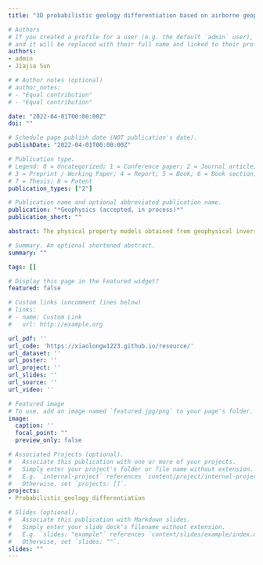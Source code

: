```yaml
---
title: "3D probabilistic geology differentiation based on airborne geophysics, mixed Lp norm joint inversion and petrophysical measurements"

# Authors
# If you created a profile for a user (e.g. the default `admin` user), write the username (folder name) here
# and it will be replaced with their full name and linked to their profile.
authors:
- admin
- Jiajia Sun

# # Author notes (optional)
# author_notes:
# - "Equal contribution"
# - "Equal contribution"

date: "2022-04-01T00:00:00Z"
doi: ""

# Schedule page publish date (NOT publication's date).
publishDate: "2022-04-01T00:00:00Z"

# Publication type.
# Legend: 0 = Uncategorized; 1 = Conference paper; 2 = Journal article;
# 3 = Preprint / Working Paper; 4 = Report; 5 = Book; 6 = Book section;
# 7 = Thesis; 8 = Patent
publication_types: ["2"]

# Publication name and optional abbreviated publication name.
publication: "*Geophysics (accepted, in process)*"
publication_short: ""

abstract: The physical property models obtained from geophysical inversions can be converted to a 3D quasi-geology model via a process termed geology differentiation. Recent works show that geology differentiation can help maximize the value of information contained in geophysical data. However, it remains largely unexplored as to how to quantify the uncertainties of a 3D quasi-geology model. We approach this problem by using a recently developed mixed Lp norm regularization and a priori physical property measurements. We use mixed $L_p$ norm joint inversion to construct a large sequence of physical property models based on the Gzz component of the airborne gravity gradient and magnetic measurements. The available physical property measurements are used to determine which physical property models to accept. We then construct a sequence of 3D quasi-geology models by performing geology differentiation for all the accepted models, which allows us to compute the probabilities of our geology differentiation results. We apply our approach to a set of field data collected over the Decorah area located in northeast Iowa. We successfully quantify the uncertainties of the spatial extents for the identified geological units and compute probabilities of geologic units at any location in our study area. The proposed workflow has broad implications for 3D geological model building based on multiple geophysical and/or rock sample measurements.

# Summary. An optional shortened abstract.
summary: ""

tags: []

# Display this page in the Featured widget?
featured: false

# Custom links (uncomment lines below)
# links:
# - name: Custom Link
#   url: http://example.org

url_pdf: ''
url_code: 'https://xiaolongw1223.github.io/resource/'
url_dataset: ''
url_poster: ''
url_project: ''
url_slides: ''
url_source: ''
url_video: ''

# Featured image
# To use, add an image named `featured.jpg/png` to your page's folder.
image:
  caption: ''
  focal_point: ""
  preview_only: false

# Associated Projects (optional).
#   Associate this publication with one or more of your projects.
#   Simply enter your project's folder or file name without extension.
#   E.g. `internal-project` references `content/project/internal-project/index.md`.
#   Otherwise, set `projects: []`.
projects:
- Probabilistic_geology_differentiation

# Slides (optional).
#   Associate this publication with Markdown slides.
#   Simply enter your slide deck's filename without extension.
#   E.g. `slides: "example"` references `content/slides/example/index.md`.
#   Otherwise, set `slides: ""`.
slides: ""
---
```

